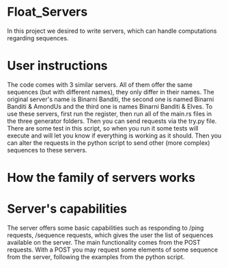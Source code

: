 # Float_Servers
In this project we desired to write servers, which can handle computations regarding sequences.

# User instructions
The code comes with 3 similar servers. All of them offer the same sequences (but with different names), they only differ in their names. The original server's name is Binarni Banditi, the second one is named Binarni Banditi & AmondUs and the third one is names Binarni Banditi & Elves. To use these servers, first run the register, then run all of the main.rs files in the three generator folders. Then you can send requests via the try.py file. There are some test in this script, so when you run it some tests will execute and will let you know if everything is working as it should. Then you can alter the requests in the python script to send other (more complex) sequences to these servers.

# How the family of servers works


# Server's capabilities
The server offers some basic capabilities such as responding to /ping requests, /sequence requests, which gives the user the list of sequences available on the server. The main functionality comes from the POST requests. With a POST you may request some elements of some sequence from the server, following the examples from the python script. 
